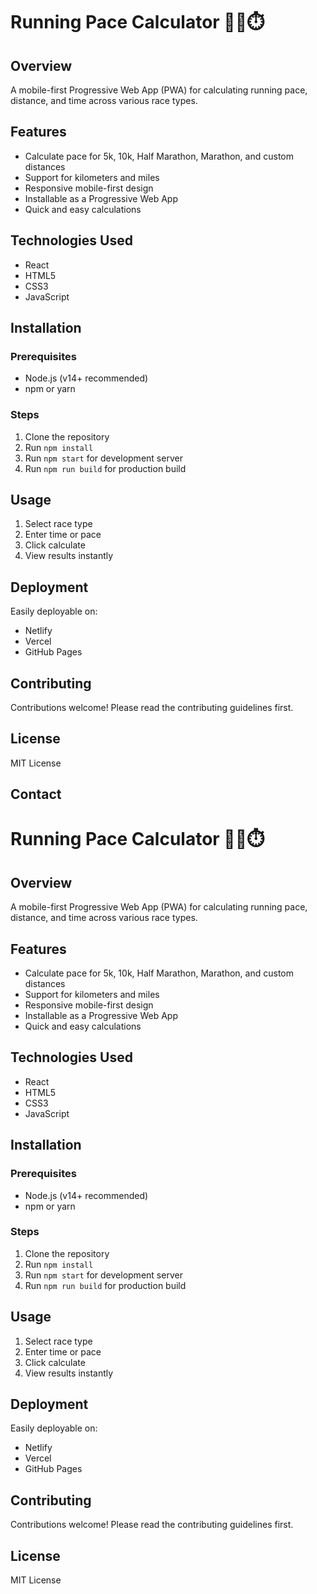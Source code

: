 # Running Pace Calculator 🏃‍♂️⏱️

## Overview
A mobile-first Progressive Web App (PWA) for calculating running pace, distance, and time across various race types.

## Features
- Calculate pace for 5k, 10k, Half Marathon, Marathon, and custom distances
- Support for kilometers and miles
- Responsive mobile-first design
- Installable as a Progressive Web App
- Quick and easy calculations

## Technologies Used
- React
- HTML5
- CSS3
- JavaScript

## Installation

### Prerequisites
- Node.js (v14+ recommended)
- npm or yarn

### Steps
1. Clone the repository
2. Run `npm install`
3. Run `npm start` for development server
4. Run `npm run build` for production build

## Usage
1. Select race type
2. Enter time or pace
3. Click calculate
4. View results instantly

## Deployment
Easily deployable on:
- Netlify
- Vercel
- GitHub Pages

## Contributing
Contributions welcome! Please read the contributing guidelines first.

## License
MIT License

## Contact
# Running Pace Calculator 🏃‍♂️⏱️

## Overview
A mobile-first Progressive Web App (PWA) for calculating running pace, distance, and time across various race types.

## Features
- Calculate pace for 5k, 10k, Half Marathon, Marathon, and custom distances
- Support for kilometers and miles
- Responsive mobile-first design
- Installable as a Progressive Web App
- Quick and easy calculations

## Technologies Used
- React
- HTML5
- CSS3
- JavaScript

## Installation

### Prerequisites
- Node.js (v14+ recommended)
- npm or yarn

### Steps
1. Clone the repository
2. Run `npm install`
3. Run `npm start` for development server
4. Run `npm run build` for production build

## Usage
1. Select race type
2. Enter time or pace
3. Click calculate
4. View results instantly

## Deployment
Easily deployable on:
- Netlify
- Vercel
- GitHub Pages

## Contributing
Contributions welcome! Please read the contributing guidelines first.

## License
MIT License
